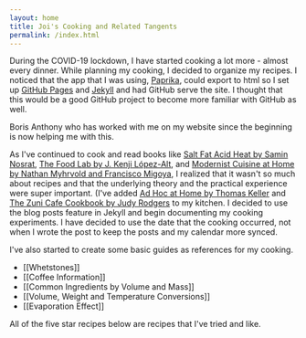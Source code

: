 ```yaml
---
layout: home
title: Joi's Cooking and Related Tangents
permalink: /index.html
---
```


During the COVID-19 lockdown, I have started cooking a lot more - almost every dinner. While planning my cooking, I decided to organize my recipes. I noticed that the app that I was using, [Paprika](https://www.paprikaapp.com/), could export to html so I set up [GitHub Pages](https://pages.github.com/) and [Jekyll](https://jekyllrb.com/) and had GitHub serve the site. I thought that this would be a good GitHub project to become more familiar with GitHub as well.

Boris Anthony who has worked with me on my website since the beginning is now helping me with this.

As I've continued to cook and read books like [Salt Fat Acid Heat by Samin Nosrat](https://www.saltfatacidheat.com/), [The Food Lab by J. Kenji López-Alt](http://www.kenjilopezalt.com/), and [Modernist Cuisine at Home by Nathan Myhrvold and Francisco Migoya](https://modernistcuisine.com/books/modernist-cuisine-at-home/), I realized that it wasn't so much about recipes and that the underlying theory and the practical experience were super important. (I've added [Ad Hoc at Home by Thomas Keller](https://www.thomaskeller.com/ad-hoc-home) and [The Zuni Cafe Cookbook by Judy Rodgers](https://wwnorton.com/books/The-Zuni-Cafe-Cookbook/) to my kitchen. I decided to use the blog posts feature in Jekyll and begin documenting my cooking experiments. I have decided to use the date that the cooking occurred, not when I wrote the post to keep the posts and my calendar more synced.

I've also started to create some basic guides as references for my cooking.

* [[Whetstones]]
* [[Coffee Information]]
* [[Common Ingredients by Volume and Mass]]
* [[Volume, Weight and Temperature Conversions]]
* [[Evaporation Effect]]

All of the five star recipes below are recipes that I've tried and like.